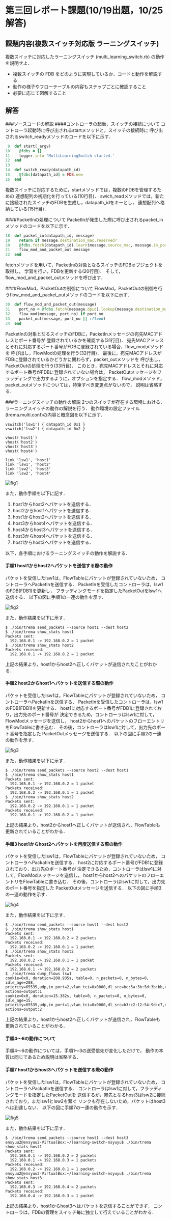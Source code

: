 # 第三回レポート課題(10/19出題，10/25解答)
## 課題内容(複数スイッチ対応版 ラーニングスイッチ)
複数スイッチに対応したラーニングスイッチ (multi_learning_switch.rb) の動作を説明せよ．

* 複数スイッチの FDB をどのように実現しているか、コードと動作を解説する
* 動作の様子やフローテーブルの内容もステップごとに確認すること
* 必要に応じて図解すること

## 解答
###ソースコードの解説
####コントローラの起動，スイッチの接続について
コントローラ起動時に呼び出されるstartメソッドと，スイッチの接続時に
呼び出されるswitch_readyメソッドのコードを以下に示す．
```ruby
 9  def start(_argv)
10    @fdbs = {}
11    logger.info 'MultiLearningSwitch started.'
12  end
13
14  def switch_ready(datapath_id)
15    @fdbs[datapath_id] = FDB.new
16  end
```
複数スイッチに対応するために，startメソッドでは，複数のFDBを管理するための
連想配列の初期化を行っている(10行目)．
swich_readメソッドでは，新たに接続されたスイッチのFDBを生成し，datapath_idをキーとし，
連想配列へ格納している(15行目)．

####PacketInの処理について
PacketInが発生した際に呼び出されるpacket_inメソッドのコードを以下に示す．
```ruby
18  def packet_in(datapath_id, message)
19    return if message.destination_mac.reserved?
20    @fdbs.fetch(datapath_id).learn(message.source_mac, message.in_port)
21    flow_mod_and_packet_out message
22  end
```
fetchメソッドを用いて，PacketInの対象となるスイッチのFDBオブジェクトを取得し，
学習を行い，FDBを更新する(20行目)．
そして，flow_mod_and_packet_outメソッドを呼び出す．

####FlowMod，PacketOutの制御について
FlowMod，PacketOutの制御を行うflow_mod_and_packet_outメソッドのコードを以下に示す．
```ruby
30  def flow_mod_and_packet_out(message)
31    port_no = @fdbs.fetch(message.dpid).lookup(message.destination_mac)
32    flow_mod(message, port_no) if port_no
33    packet_out(message, port_no || :flood)
34  end
```
PacketInの対象となるスイッチのFDBに，PacketInメッセージの宛先MACアドレスとポート番号が
登録されているかを確認する(31行目)．
宛先MACアドレスとそれに対応するポート番号がFDBに登録されている場合，flow_modメソッドを
呼び出し，FlowModの処理を行う(32行目)．
最後に，宛先MACアドレスがFDBに登録されているかどうかに関わらず，packet_outメソッドを
呼び出し，PacketOutの処理を行う(33行目)．
このとき，宛先MACアドレスとそれに対応するポート番号がFDBに登録されていない場合は，
PacketOutメッセージをフラッディングで出力するように，オプションを指定する．
flow_modメソッド，packet_outメソッドについては，特筆すべき変更点がないので，
説明は省略する．

###ラーニングスイッチの動作の解説
2つのスイッチが存在する環境における，ラーニングスイッチの動作の解説を行う．
動作環境の設定ファイル(trema.multi.conf)の内容と概念図を以下に示す．
```
vswitch('lsw1') { datapath_id 0x1 }
vswitch('lsw2') { datapath_id 0x2 }

vhost('host1')
vhost('host2')
vhost('host3')
vhost('host4')

link 'lsw1', 'host1'
link 'lsw1', 'host2'
link 'lsw2', 'host3'
link 'lsw2', 'host4'
```

![fig1](https://github.com/handai-trema/learning-switch-nsyuyu/blob/master/fig1.jpg)

また，動作手順を以下に記す．

1. host1からhost2へパケットを送信する．
2. host2からhost1へパケットを送信する．
3. host1からhost2へパケットを送信する．
4. host3からhost4へパケットを送信する．
5. host4からhost3へパケットを送信する．
6. host3からhost4へパケットを送信する．
7. host1からhost3へパケットを送信する．

以下，各手順におけるラーニングスイッチの動作を解説する．

#### 手順1 host1からhost2へパケットを送信する際の動作
パケットを受信したlsw1は，FlowTableにパケットが登録されていないため，
コントローラへPacketInを送信する．
PacketInを受信したコントローラは，lsw1のFDB(FDB1)を更新し，
フラッディングモードを指定したPacketOutをlsw1へ送信する．
以下の図に手順1の一連の動作を示す．

![fig2](https://github.com/handai-trema/learning-switch-nsyuyu/blob/master/fig2.jpg)

また，動作結果を以下に示す．
```
$ ./bin/trema send_packets --source host1 --dest host2
$ ./bin/trema show_stats host1
Packets sent:
  192.168.0.1 -> 192.168.0.2 = 1 packet
$ ./bin/trema show_stats host2
Packets received:
  192.168.0.1 -> 192.168.0.2 = 1 packet
```
上記の結果より，host1からhost2へ正しくパケットが送信されたことがわかる．

#### 手順2 host2からhost1へパケットを送信する際の動作
パケットを受信したlsw1は，FlowTableにパケットが登録されていないため，
コントローラへPackatInを送信する．
PacketInを受信したコントローラは，lsw1のFDB(FDB1)を更新する．
host1に対応するポート番号がFDB1に登録されており，出力先のポート番号が
決定できるため，コントローラはlsw1に対して，FlowModメッセージを送信し，
host2からhost1へのパケットのフローエントリをFlowTableに書き込む．
その後，コントローラはlsw1に対して，出力先のポート番号を指定した
PacketOutメッセージを送信する．
以下の図に手順2の一連の動作を示す．

![fig3](https://github.com/handai-trema/learning-switch-nsyuyu/blob/master/fig3.jpg)

また，動作結果を以下に示す．
```
$ ./bin/trema send_packets --source host2 --dest host1
$ ./bin/trema show_stats host1
Packets sent:
  192.168.0.1 -> 192.168.0.2 = 1 packet
Packets received:
  192.168.0.2 -> 192.168.0.1 = 1 packet
$ ./bin/trema show_stats host2
Packets sent:
  192.168.0.2 -> 192.168.0.1 = 1 packet
Packets received:
  192.168.0.1 -> 192.168.0.2 = 1 packet
```
上記の結果より，host2からhost1へ正しくパケットが送信され，FlowTableも
更新されていることがわかる．

#### 手順3 host1からhost2へパケットを再度送信する際の動作
パケットを受信したlsw1は，FlowTableにパケットが登録されていないため，
コントローラへPackatInを送信する．
host2に対応するポート番号がFDB1に登録されており，出力先のポート番号が
決定できるため，コントローラはlsw1に対して，FlowModメッセージを送信し，
host1からhost2へのパケットのフローエントリをFlowTableに書き込む．
その後，コントローラはlsw1に対して，出力先のポート番号を指定した
PacketOutメッセージを送信する．
以下の図に手順3の一連の動作を示す．

![fig4](https://github.com/handai-trema/learning-switch-nsyuyu/blob/master/fig4.jpg)

また，動作結果を以下に示す．
```
$ ./bin/trema send_packets --source host1 --dest host2
$ ./bin/trema show_stats host1
Packets sent:
  192.168.0.1 -> 192.168.0.2 = 2 packets
Packets received:
  192.168.0.2 -> 192.168.0.1 = 1 packet
$ ./bin/trema show_stats host2
Packets sent:
  192.168.0.2 -> 192.168.0.1 = 1 packet
Packets received:
  192.168.0.1 -> 192.168.0.2 = 2 packets
$ ./bin/trema dump_flows lsw1
cookie=0x0, duration=208.935s, table=0, n_packets=0, n_bytes=0, idle_age=208, priority=65535,udp,in_port=2,vlan_tci=0x0000,dl_src=bc:5a:3b:5d:3b:bb,dl_dst=b3:c2:12:54:9d:c7,nw_src=192.168.0.2,nw_dst=192.168.0.1,nw_tos=0,tp_src=0,tp_dst=0 actions=output:1
cookie=0x0, duration=15.382s, table=0, n_packets=0, n_bytes=0, idle_age=15, priority=65535,udp,in_port=1,vlan_tci=0x0000,dl_src=b3:c2:12:54:9d:c7,dl_dst=bc:5a:3b:5d:3b:bb,nw_src=192.168.0.1,nw_dst=192.168.0.2,nw_tos=0,tp_src=0,tp_dst=0 actions=output:2
```
上記の結果より，host1からhost2へ正しくパケットが送信され，FlowTableも
更新されていることがわかる．

#### 手順4〜6の動作について
手順4〜6の動作については，手順1〜3の送受信先が変化しただけで，
動作の本質は同じであるため説明は省略する．

#### 手順7 host1からhost3へパケットを送信する際の動作
パケットを受信したlsw1は，FlowTableにパケットが登録されていないため，
コントローラへPackatInを送信する．
コントローラはlsw1に対して，フラッディングモードを指定したPacketOutを
送信するが，宛先となるhost3はlsw2に接続されており，またlsw1とlsw2を繋ぐ
リンクも存在しないため，パケットはhost3へは到達しない．
以下の図に手順7の一連の動作を示す．

![fig5](https://github.com/handai-trema/learning-switch-nsyuyu/blob/master/fig5.jpg)

また，動作結果を以下に示す．
```
$ ./bin/trema send_packets --source host1 --dest host3
ensyuu2@ensyuu2-VirtualBox:~/learning-switch-nsyuyu$ ./bin/trema show_stats host1
Packets sent:
  192.168.0.1 -> 192.168.0.2 = 2 packets
  192.168.0.1 -> 192.168.0.3 = 1 packets
Packets received:
  192.168.0.2 -> 192.168.0.1 = 1 packet
ensyuu2@ensyuu2-VirtualBox:~/learning-switch-nsyuyu$ ./bin/trema show_stats host3
Packets sent:
  192.168.0.3 -> 192.168.0.4 = 2 packets
Packets received:
  192.168.0.4 -> 192.168.0.3 = 1 packet
```
上記の結果より，host1からhost3へはパケットを送信することができず，
コントローラは，FDBの管理をスイッチ毎に独立して行えていることがわかる．
